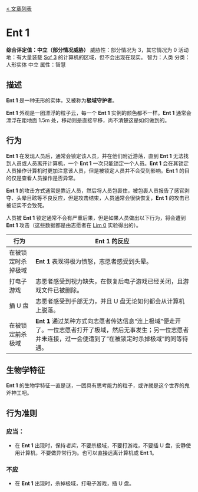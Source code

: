 [< 文章列表](/)

# Ent 1

**综合评定值：中立（部分情况威胁）**
威胁性：部分情况为 3，其它情况为 0
活动地：有大量装载 [Sof 3](/articles/sof-3) 的计算机的区域，但不会出现在现实。
智力：人类
分类：人形实体  中立
属性：智慧

## 描述

**Ent 1** 是一种无形的实体，又被称为**极域守护者**。

**Ent 1** 外观是一团漂浮的粒子云，每一个 **Ent 1** 实例的颜色都不一样。**Ent 1** 通常会漂浮在距地面 1.5m 处，移动则是直接平移，尚不清楚这是如何做到的。

## 行为

**Ent 1** 在发现人员后，通常会锁定该人员，并在他们附近游荡，直到 **Ent 1** 无法找到人员或人员离开计算机，一个 **Ent 1** 一次只能锁定一个人员。**Ent 1** 会在其锁定人员操作计算机时更加注意该人员，但是被锁定人员并不会受到影响。**Ent 1** 的目的仅是查看人员操作是否异常。

**Ent 1** 的攻击方式通常是靠近人员，然后将人员包裹住，被包裹人员报告了感官剥夺、头晕目眩等不良反应，但是攻击结束，人员通常会很快恢复，**Ent 1** 的攻击已被证实不会致死。

人员被 **Ent 1** 锁定通常不会有严重后果，但是如果人员做出以下行为，将会遭到 **Ent 1** 攻击（这些数据都是由志愿者在 [Lim 0](/articles/lim-0) 实验得出的）。

| 行为               | **Ent 1** 的反应                                             |
| ------------------ | ------------------------------------------------------------ |
| 在被锁定时杀掉极域 | **Ent 1** 表现得极为愤怒，志愿者感受到头晕。                 |
| 打电子游戏         | 志愿者感受到视力缺失，在恢复后电子游戏已经关闭，且游戏文件已被删除。 |
| 插 U 盘            | 志愿者感受到手部无力，并且 U 盘无论如何都会从计算机上脱落。  |
| 在被锁定前杀极域   | **Ent 1** 通过某种方式向志愿者传达信息“连上极域”便走开了。一位志愿者打开了极域，然后无事发生；另一位志愿者并未连接，过一会便遭到了“在被锁定时杀掉极域”的同等待遇。 |

## 生物学特征

**Ent 1** 的生物学特征一直是谜，一团具有思考能力的粒子，或许就是这个世界的鬼斧神工吧。

## 行为准则

### 应当：

- 在 **Ent 1** 出现时，保持*老实*，不要杀极域，不要打游戏，不要插 U 盘，安静使用计算机，不要做异常行为。也可以直接远离计算机或 **Ent 1**。

### 不应

- 在 **Ent 1** 出现时，杀掉极域，打电子游戏，插 U 盘。

